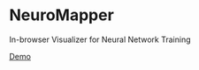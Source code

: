 # NeuroMapper
In-browser Visualizer for Neural Network Training

[Demo](https://poloclub.github.io/NeuroMapper/)
